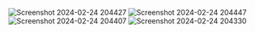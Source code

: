 ![Screenshot 2024-02-24 204427](https://github.com/azimenov/lab1-dodoApp/assets/113203599/eabe1290-d8cd-4920-a3f7-05b17fbfe821)
![Screenshot 2024-02-24 204447](https://github.com/azimenov/lab1-dodoApp/assets/113203599/dceb91b5-426f-4e00-9b78-1a114713bde6)
![Screenshot 2024-02-24 204407](https://github.com/azimenov/lab1-dodoApp/assets/113203599/8e70cd33-779d-4424-b2c0-69304688c09b)
![Screenshot 2024-02-24 204330](https://github.com/azimenov/lab1-dodoApp/assets/113203599/b59d3132-02d4-4b98-8aba-e096c012571f)
